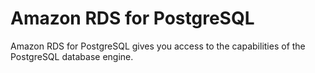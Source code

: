 # Amazon RDS for PostgreSQL

Amazon RDS for PostgreSQL gives you access to the capabilities of the PostgreSQL database engine. 